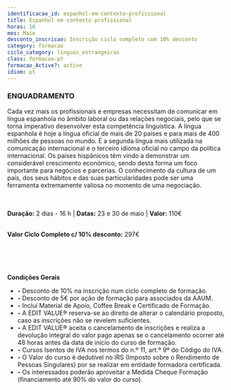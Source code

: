 ```yaml
---
identificacao_id: espanhol-em-contexto-profissional
title: Espanhol em contexto profissional
horas: 16
mes: Maio
desconto_inscricao: Inscrição ciclo completo com 10% desconto
category: formacao
ciclo_category: linguas_estrangeiras
class: formacao-pt
formacao_Active?: active
idiom: pt
---
```



### **ENQUADRAMENTO**
Cada vez mais os profissionais e empresas necessitam de comunicar em língua espanhola no âmbito laboral ou das relações negociais, pelo que se torna imperativo desenvolver esta competência linguística. A língua espanhola é hoje a língua oficial de mais de 20 países e para mais de 400 milhões de pessoas no mundo. É a segunda língua mais utilizada na comunicação internacional e o terceiro idioma oficial no campo da política internacional. Os países hispânicos têm vindo a demonstrar um considerável crescimento económico, sendo desta forma um foco importante para negócios e parcerias. O conhecimento da cultura de um país, dos seus hábitos e das suas particularidades pode ser uma ferramenta extremamente valiosa no momento de uma negociação.<br><br><br>

 

**Duração:** 2 dias - 16 h  \|  **Datas:** 23 e 30 de maio  \|  **Valor:** 110€<br><br> 

 

**Valor Ciclo Completo c/ 10% desconto:** 297€<br><br><br><br><br>

**Condições Gerais**

+ **\-** Desconto de 10% na inscrição num ciclo completo de formação.
+ **\-** Desconto de 5€ por ação de formação para associados da AAUM.
+ **\-** Inclui Material de Apoio, Coffee Break e Certificado de Formação.
+ **\-** A EDIT VALUE® reserva-se ao direito de alterar o calendário proposto, caso as inscrições não se revelem suficientes.
+ **\-** A EDIT VALUE® aceita o cancelamento de inscrições e realiza a devolução integral do valor pago apenas se o cancelamento ocorrer até 48 horas antes da data de início do curso de formação.
+ **\-** Cursos Isentos de IVA nos termos do n.º 11, art.º 9º do Código do IVA.
+ **\-** O Valor do curso é dedutível no IRS (Imposto sobre o Rendimento de Pessoas Singulares) por se realizar em entidade formadora certificada.
+ **\-** Os interessados poderão aproveitar a Medida Cheque Formação (financiamento até 90% do valor do curso).